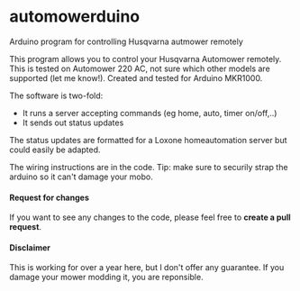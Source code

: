# automowerduino
Arduino program for controlling Husqvarna autmower remotely

This program allows you to control your Husqvarna Automower remotely. This is tested on Automower 220 AC, not sure which other models are supported (let me know!).
Created and tested for Arduino MKR1000.

The software is two-fold:
- It runs a server accepting commands (eg home, auto, timer on/off,..)
- It sends out status updates

The status updates are formatted for a Loxone homeautomation server but could easily be adapted.

The wiring instructions are in the code. Tip: make sure to securily strap the arduino so it can't damage your mobo.

#### Request for changes
If you want to see any changes to the code, please feel free to **create a pull request**.

#### Disclaimer
This is working for over a year here, but I don't offer any guarantee. If you damage your mower modding it, you are reponsible. 